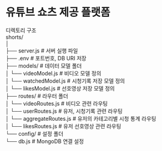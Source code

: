 # 유튜브 쇼츠 제공 플랫폼<br/>

디렉토리 구조<br/>
shorts/<br/>
│<br/>
├── server.js                # 서버 실행 파일<br/>
├── .env                     # 포트번호, DB URI 저장<br/>
├── models/                  # 데이터 모델 폴더<br/>
│   └── videoModel.js        # 비디오 모델 정의<br/>
│   └── watchedModel.js      # 시청기록 저장 모델 정의<br/>
│   └── likesModel.js        # 선호영상 저장 모델 정의<br/>
├── routes/                  # 라우터 폴더<br/>
│   └── videoRoutes.js       # 비디오 관련 라우팅<br/>
│   └── userRoutes.js        # 유저, 시청기록 관련 라우팅<br/>
│   └── aggregateRoutes.js   # 유저의 카테고리별 시청 통계 라우팅<br/>
│   └── likesRoutes.js       # 유저 선호영상 관련 라우팅<br/>
└── config/                  # 설정 폴더<br/>
    └── db.js                # MongoDB 연결 설정<br/>
